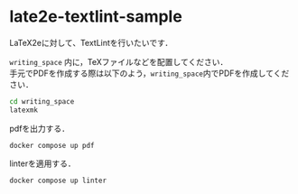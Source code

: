 # late2e-textlint-sample
LaTeX2eに対して、TextLintを行いたいです．

`writing_space` 内に，TeXファイルなどを配置してください．  
手元でPDFを作成する際は以下のよう，`writing_space`内でPDFを作成してください．
```sh
cd writing_space
latexmk
```

pdfを出力する．
```
docker compose up pdf
```


linterを適用する．
```
docker compose up linter
```